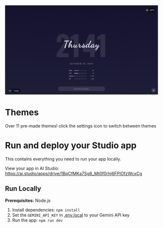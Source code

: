 ![Display of the startpage](https://github.com/Justheretohack0/BartStart-/blob/main/img-2025-10-23-21-42-17.png)

# Themes
Over 11 pre-made themes!
click the settings icon to switch between themes

# Run and deploy your Studio app

This contains everything you need to run your app locally.

View your app in AI Studio: https://ai.studio/apps/drive/1BpCfMKa7Sg8_Mt0f0rhj6FPIOfzWcxCg

## Run Locally

**Prerequisites:**  Node.js


1. Install dependencies:
   `npm install`
2. Set the `GEMINI_API_KEY` in [.env.local](.env.local) to your Gemini API key
3. Run the app:
   `npm run dev`

